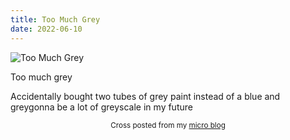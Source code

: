 ```yaml
---
title: Too Much Grey
date: 2022-06-10
---
```

![Too Much Grey](/54b6324344.jpg)

<p>Too much grey</p>
<p>Accidentally bought two tubes of grey paint instead of a blue and greygonna be a lot of greyscale in my future</p>



<center><small>Cross posted from my <a href='http://micro.blog/joshnicholas'>micro blog</a></small></center>

    